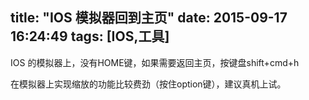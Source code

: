 title: "IOS 模拟器回到主页"
date: 2015-09-17 16:24:49
tags: [IOS,工具]
---

IOS 的模拟器上，没有HOME键，如果需要返回主页，按键盘shift+cmd+h

在模拟器上实现缩放的功能比较费劲（按住option键），建议真机上试。